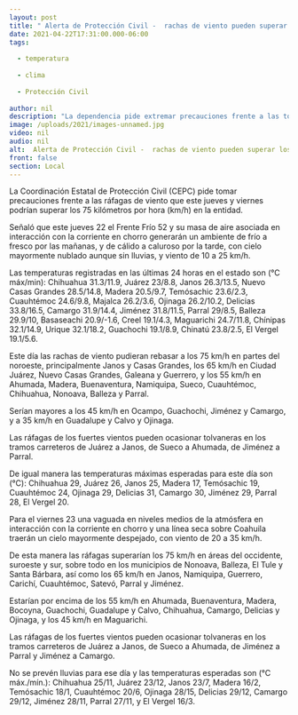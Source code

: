 ```yaml
---
layout: post
title: " Alerta de Protección Civil -  rachas de viento pueden superar los 75 km/h este jueves y viernes"
date: 2021-04-22T17:31:00.000-06:00
tags:
  
  - temperatura
  
  - clima
  
  - Protección Civil
  
author: nil
description: "La dependencia pide extremar precauciones frente a las tolvaneras que podrían afectar los tramos carreteros Juárez-Janos, Sueco-Ahumada, Jiménez-Parral, y Jiménez-Camargo"
image: /uploads/2021/images-unnamed.jpg
video: nil
audio: nil
alt:  Alerta de Protección Civil -  rachas de viento pueden superar los 75 km/h este jueves y viernes
front: false
section: Local
---
```


La Coordinación Estatal de Protección Civil (CEPC) pide tomar precauciones frente a las ráfagas de viento que este jueves y viernes podrían superar los 75 kilómetros por hora (km/h) en la entidad.

 

Señaló que este jueves 22 el Frente Frío 52 y su masa de aire asociada en interacción con la corriente en chorro generarán un ambiente de frío a fresco por las mañanas, y de cálido a caluroso por la tarde, con cielo mayormente nublado aunque sin lluvias, y viento de 10 a 25 km/h.

 

Las temperaturas registradas en las últimas 24 horas en el estado son (°C máx/min): Chihuahua 31.3/11.9, Juárez 23/8.8, Janos 26.3/13.5, Nuevo Casas Grandes 28.5/14.8, Madera 20.5/9.7, Temósachic 23.6/2.3, Cuauhtémoc 24.6/9.8, Majalca 26.2/3.6, Ojinaga 26.2/10.2, Delicias 33.8/16.5, Camargo 31.9/14.4, Jiménez 31.8/11.5, Parral 29/8.5, Balleza 29.9/10, Basaseachi 20.9/-1.6, Creel 19.1/4.3, Maguarichi 24.7/11.8, Chínipas 32.1/14.9, Urique 32.1/18.2, Guachochi 19.1/8.9, Chinatú 23.8/2.5, El Vergel 19.1/5.6.

 

Este día las rachas de viento pudieran rebasar a los 75 km/h en partes del noroeste, principalmente Janos y Casas Grandes, los 65 km/h en Ciudad Juárez, Nuevo Casas Grandes, Galeana y Guerrero, y los 55 km/h en Ahumada, Madera, Buenaventura, Namiquipa, Sueco, Cuauhtémoc, Chihuahua, Nonoava, Balleza y Parral.

 

Serían mayores a los 45 km/h en Ocampo, Guachochi, Jiménez y Camargo, y a 35 km/h en Guadalupe y Calvo y Ojinaga.

 

Las ráfagas de los fuertes vientos pueden ocasionar tolvaneras en los tramos carreteros de Juárez a Janos, de Sueco a Ahumada, de Jiménez a Parral.

 

De igual manera las temperaturas máximas esperadas para este día son (°C): Chihuahua 29, Juárez 26, Janos 25, Madera 17, Temósachic 19, Cuauhtémoc 24, Ojinaga 29, Delicias 31, Camargo 30, Jiménez 29, Parral 28, El Vergel 20.

 

Para el viernes 23 una vaguada en niveles medios de la atmósfera en interacción con la corriente en chorro y una línea seca sobre Coahuila traerán un cielo mayormente despejado, con viento de 20 a 35 km/h.

 

De esta manera las ráfagas superarían los 75 km/h en áreas del occidente, suroeste y sur, sobre todo en los municipios de Nonoava, Balleza, El Tule y Santa Bárbara, así como los 65 km/h en Janos, Namiquipa, Guerrero, Carichí, Cuauhtémoc, Satevó, Parral y Jiménez.

 

Estarían por encima de los 55 km/h en Ahumada, Buenaventura, Madera, Bocoyna, Guachochi, Guadalupe y Calvo, Chihuahua, Camargo, Delicias y Ojinaga, y los 45 km/h en Maguarichi.

 

Las ráfagas de los fuertes vientos pueden ocasionar tolvaneras en los tramos carreteros de Juárez a Janos, de Sueco a Ahumada, de Jiménez a Parral y Jiménez a Camargo.

 

No se prevén lluvias para ese día y las temperaturas esperadas son (°C máx./mín.): Chihuahua 25/11, Juárez 23/12, Janos 23/7, Madera 16/2, Temósachic 18/1, Cuauhtémoc 20/6, Ojinaga 28/15, Delicias 29/12, Camargo 29/12, Jiménez 28/11, Parral 27/11, y El Vergel 16/3.